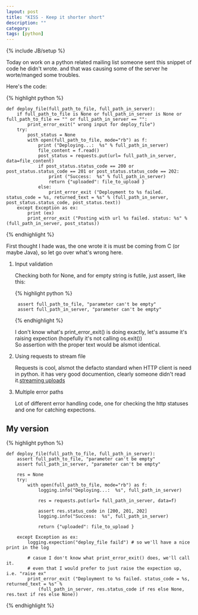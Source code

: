 ```yaml
---
layout: post
title: "KISS - Keep it shorter short"
description: ""
category: 
tags: [python]
---
```

{% include JB/setup %}

Today on work on a python related mailing list someone sent this snippet of code he didn't wrote.
and that was causing some of the server he worte/manged some troubles.

Here's the code:

{% highlight python %}

    def deploy_file(full_path_to_file, full_path_in_server):
        if full_path_to_file is None or full_path_in_server is None or full_path_to_file == "" or full_path_in_server == "":
            print_error_exit(" wrong input for deploy_file")
        try:
            post_status = None
            with open(full_path_to_file, mode="rb") as f:
                print ("Deploying...:  %s" % full_path_in_server)
                file_content = f.read()
                post_status = requests.put(url= full_path_in_server, data=file_content)
                if post_status.status_code == 200 or post_status.status_code == 201 or post_status.status_code == 202:
                    print ("Success:  %s" % full_path_in_server)
                    return {"uploaded": file_to_upload }
                else:
                    print_error_exit ("Deployment to %s failed. status_code = %s, returned_text = %s" % (full_path_in_server, post_status.status_code, post_status.text))
        except Exception as ex:
            print (ex)
            print_error_exit ("Posting with url %s failed. status: %s" % (full_path_in_server, post_status))
{% endhighlight %}

First thought I hade was, the one wrote it is must be coming from C (or maybe Java), so let go over what's wrong here.

1. Input validation

    Checking both for None, and for empty string is futile, just assert, like this:
    
    {% highlight python %}

        assert full_path_to_file, "parameter can't be empty"
        assert full_path_in_server, "parameter can't be empty"
        
    {% endhighlight %}
    
    I don't know what's print_error_exit() is doing exactly, let's assume it's raising expection (hopefully it's not calling os.exit())    
    So assertion with the proper text would be alsmot identical.

2. Using requests to stream file

    Requests is cool, alsmot the defacto standard when HTTP client is need in python.
    it has very good documention, clearly someone didn't read it.[streaming uploads][1]

3. Multiple error paths

    Lot of different error handling code, one for checking the http statuses and one for catching expections.

## My version
{% highlight python %}

    def deploy_file(full_path_to_file, full_path_in_server):
        assert full_path_to_file, "parameter can't be empty"
        assert full_path_in_server, "parameter can't be empty"
        
        res = None
        try:
            with open(full_path_to_file, mode="rb") as f:
                logging.info("Deploying...:  %s", full_path_in_server)
                
                res = requests.put(url= full_path_in_server, data=f)
                
                assert res.status_code in [200, 201, 202]
                logging.info("Success:  %s", full_path_in_server)
                
                return {"uploaded": file_to_upload }
               
        except Exception as ex:
            logging.expection("deploy_file faild") # so we'll have a nice print in the log
            
            # casue I don't know what print_error_exit() does, we'll call it.
            # even that I would prefer to just raise the expection up, i.e. "raise ex"
            print_error_exit ("Deployment to %s failed. status_code = %s, returned_text = %s" % 
                (full_path_in_server, res.status_code if res else None, res.text if res else None))
                
{% endhighlight %}

[1]: http://docs.python-requests.org/en/master/user/advanced/#streaming-uploads
